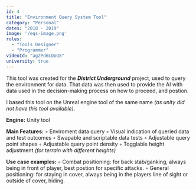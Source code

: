 ```yaml
---
id: 4
title: "Environment Query System Tool"
category: "Personal"
dates: "2018 - 2019"
image: '/eqs-image.png'
roles: 
  - "Tools Designer"
  - "Programmer"
videoId: "agZPd6LQoQ8"
university: true
---
```

This tool was created for the ***District Underground*** project, used to query the environment for data. That data was then used to provide the AI with data used in the decision-making process on how to proceed, and postion.

I based this tool on the Unreal engine tool of the same name *(as unity did not have this tool available)*.

**Engine:** Unity tool

**Main Features:**
  ◦ Enviroment data query
  ◦ Visual indication of queried data and test outcomes
  ◦ Swapable and scriptable data tests
  ◦ Adjustable query point shapes
  ◦ Adjustable query point density
  ◦ Togglable height adjustment *(for terrain with different heights)* 

**Use case examples:**
  ◦ Combat positioning: for back stab/ganking, always being in front of player, best postion for specific attacks.
  ◦ General positioning: for staying in cover, always being in the players line of sight or outside of cover, hiding. 